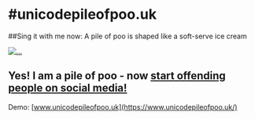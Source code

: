 #unicodepileofpoo.uk
===================

##Sing it with me now: A pile of poo is shaped like a soft-serve ice cream

[![...](http://f.cl.ly/items/1Q3k1a3J2r0T281Z3c2A/poo.png "...")]()

## Yes! I am a pile of poo - now [start offending people on social media!](https://www.unicodepileofpoo.uk/)

Demo: [www.unicodepileofpoo.uk](https://www.unicodepileofpoo.uk/)
